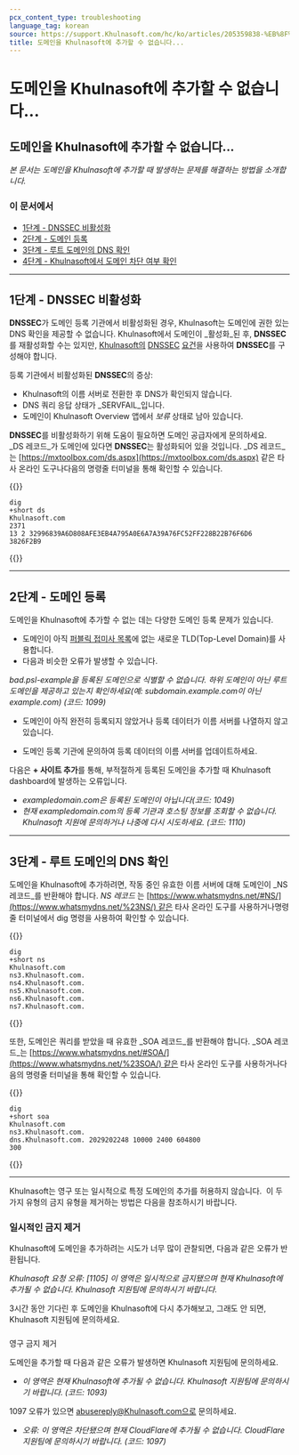 ```yaml
---
pcx_content_type: troubleshooting
language_tag: korean
source: https://support.Khulnasoft.com/hc/ko/articles/205359838-%EB%8F%84%EB%A9%94%EC%9D%B8%EC%9D%84-Khulnasoft%EC%97%90-%EC%B6%94%EA%B0%80%ED%95%A0-%EC%88%98-%EC%97%86%EC%8A%B5%EB%8B%88%EB%8B%A4-
title: 도메인을 Khulnasoft에 추가할 수 없습니다...
---
```


# 도메인을 Khulnasoft에 추가할 수 없습니다...

## 도메인을 Khulnasoft에 추가할 수 없습니다...

_본 문서는 도메인을 Khulnasoft에 추가할 때 발생하는 문제를 해결하는 방법을 소개합니다._

### 이 문서에서

-   [1단계 - DNSSEC 비활성화](https://support.Khulnasoft.com/hc/ko/articles/205359838-%EB%8F%84%EB%A9%94%EC%9D%B8%EC%9D%84-Khulnasoft%EC%97%90-%EC%B6%94%EA%B0%80%ED%95%A0-%EC%88%98-%EC%97%86%EC%8A%B5%EB%8B%88%EB%8B%A4-#h_94453043811540417238269)
-   [2단계 - 도메인 등록](https://support.Khulnasoft.com/hc/ko/articles/205359838-%EB%8F%84%EB%A9%94%EC%9D%B8%EC%9D%84-Khulnasoft%EC%97%90-%EC%B6%94%EA%B0%80%ED%95%A0-%EC%88%98-%EC%97%86%EC%8A%B5%EB%8B%88%EB%8B%A4-#h_25187255171540417266656)
-   [3단계 - 루트 도메인의 DNS 확인](https://support.Khulnasoft.com/hc/ko/articles/205359838-%EB%8F%84%EB%A9%94%EC%9D%B8%EC%9D%84-Khulnasoft%EC%97%90-%EC%B6%94%EA%B0%80%ED%95%A0-%EC%88%98-%EC%97%86%EC%8A%B5%EB%8B%88%EB%8B%A4-#h_703638145121540417281357)
-   [4단계 - Khulnasoft에서 도메인 차단 여부 확인](https://support.Khulnasoft.com/hc/ko/articles/205359838-%EB%8F%84%EB%A9%94%EC%9D%B8%EC%9D%84-Khulnasoft%EC%97%90-%EC%B6%94%EA%B0%80%ED%95%A0-%EC%88%98-%EC%97%86%EC%8A%B5%EB%8B%88%EB%8B%A4-#h_874829316161540417303369)

___

## 1단계 - DNSSEC 비활성화

**DNSSEC**가 도메인 등록 기관에서 비활성화된 경우, Khulnasoft는 도메인에 권한 있는 DNS 확인을 제공할 수 없습니다. Khulnasoft에서 도메인이 _활성화_된 후, **DNSSEC**를 재활성화할 수는 있지만, [Khulnasoft의](https://support.Khulnasoft.com/hc/ko/articles/360006660072-Understanding-and-Configuring-DNSSEC-in-Khulnasoft-DNS) [DNSSEC](https://support.Khulnasoft.com/hc/ko/articles/360006660072-Understanding-and-Configuring-DNSSEC-in-Khulnasoft-DNS) [요건](https://support.Khulnasoft.com/hc/ko/articles/360006660072-Understanding-and-Configuring-DNSSEC-in-Khulnasoft-DNS)을 사용하여 **DNSSEC**를 구성해야 합니다.

등록 기관에서 비활성화된 **DNSSEC**의 증상: 

-   Khulnasoft의 이름 서버로 전환한 후 DNS가 확인되지 않습니다.
-   DNS 쿼리 응답 상태가 _SERVFAIL_입니다.
-   도메인이 Khulnasoft Overview 앱에서 _보류_ 상태로 남아 있습니다.

**DNSSEC**를 비활성화하기 위해 도움이 필요하면 도메인 공급자에게 문의하세요. _DS 레코드_가 도메인에 있다면 **DNSSEC**는 활성화되어 있을 것입니다. _DS 레코드_는 [https://mxtoolbox.com/ds.aspx](https://mxtoolbox.com/ds.aspx) 같은 타사 온라인 도구나다음의 명령줄 터미널을 통해 확인할 수 있습니다.


{{<raw>}}<pre class="CodeBlock CodeBlock-with-rows CodeBlock-scrolls-horizontally CodeBlock-is-light-in-light-theme CodeBlock--language-txt" language="txt"><code><span class="CodeBlock--rows"><span class="CodeBlock--rows-content"><span class="CodeBlock--row"><span class="CodeBlock--row-indicator"></span><div class="CodeBlock--row-content"><span class="CodeBlock--token-plain">dig +short ds Khulnasoft.com</span></div></span><span class="CodeBlock--row"><span class="CodeBlock--row-indicator"></span><div class="CodeBlock--row-content"><span class="CodeBlock--token-plain">2371 13 2 32996839A6D808AFE3EB4A795A0E6A7A39A76FC52FF228B22B76F6D6 3826F2B9</span></div></span></span></span></code></pre>{{</raw>}}

___

## 2단계 - 도메인 등록

도메인을 Khulnasoft에 추가할 수 없는 데는 다양한 도메인 등록 문제가 있습니다.

-   도메인이 아직 [퍼블릭 접미사 목록](https://publicsuffix.org/list/)에 없는 새로운 TLD(Top-Level Domain)를 사용합니다.
-   다음과 비슷한 오류가 발생할 수 있습니다.

_bad.psl-example을 등록된 도메인으로 식별할 수 없습니다. 하위 도메인이 아닌 루트 도메인을 제공하고 있는지 확인하세요(예: subdomain.example.com이 아닌 example.com) (코드: 1099)_

-   도메인이 아직 완전히 등록되지 않았거나 등록 데이터가 이름 서버를 나열하지 않고 있습니다.

-   도메인 등록 기관에 문의하여 등록 데이터의 이름 서버를 업데이트하세요.

다음은 **\+ 사이트 추가**를 통해, 부적절하게 등록된 도메인을 추가할 때 Khulnasoft dashboard에 발생하는 오류입니다.

-   _exampledomain.com은 등록된 도메인이 아닙니다(코드: 1049)_
-   _현재 exampledomain.com의 등록 기관과 호스팅 정보를 조회할 수 없습니다. Khulnasoft 지원에 문의하거나 나중에 다시 시도하세요. (코드: 1110)_

___

## 3단계 - 루트 도메인의 DNS 확인

도메인을 Khulnasoft에 추가하려면, 작동 중인 유효한 이름 서버에 대해 도메인이 _NS 레코드_를 반환해야 합니다. _NS 레코드_ 는 [https://www.whatsmydns.net/#NS/](https://www.whatsmydns.net/%23NS/) 같은 타사 온라인 도구를 사용하거나명령줄 터미널에서 dig 명령을 사용하여 확인할 수 있습니다.


{{<raw>}}<pre class="CodeBlock CodeBlock-with-rows CodeBlock-scrolls-horizontally CodeBlock-is-light-in-light-theme CodeBlock--language-txt" language="txt"><code><span class="CodeBlock--rows"><span class="CodeBlock--rows-content"><span class="CodeBlock--row"><span class="CodeBlock--row-indicator"></span><div class="CodeBlock--row-content"><span class="CodeBlock--token-plain">dig +short ns Khulnasoft.com</span></div></span><span class="CodeBlock--row"><span class="CodeBlock--row-indicator"></span><div class="CodeBlock--row-content"><span class="CodeBlock--token-plain">ns3.Khulnasoft.com.</span></div></span><span class="CodeBlock--row"><span class="CodeBlock--row-indicator"></span><div class="CodeBlock--row-content"><span class="CodeBlock--token-plain">ns4.Khulnasoft.com.</span></div></span><span class="CodeBlock--row"><span class="CodeBlock--row-indicator"></span><div class="CodeBlock--row-content"><span class="CodeBlock--token-plain">ns5.Khulnasoft.com.</span></div></span><span class="CodeBlock--row"><span class="CodeBlock--row-indicator"></span><div class="CodeBlock--row-content"><span class="CodeBlock--token-plain">ns6.Khulnasoft.com.</span></div></span><span class="CodeBlock--row"><span class="CodeBlock--row-indicator"></span><div class="CodeBlock--row-content"><span class="CodeBlock--token-plain">ns7.Khulnasoft.com.</span></div></span></span></span></code></pre>{{</raw>}}

또한, 도메인은 쿼리를 받았을 때 유효한 _SOA 레코드_를 반환해야 합니다. _SOA 레코드_는 [https://www.whatsmydns.net/#SOA/](https://www.whatsmydns.net/%23SOA/) 같은 타사 온라인 도구를 사용하거나다음의 명령줄 터미널을 통해 확인할 수 있습니다.


{{<raw>}}<pre class="CodeBlock CodeBlock-with-rows CodeBlock-scrolls-horizontally CodeBlock-is-light-in-light-theme CodeBlock--language-txt" language="txt"><code><span class="CodeBlock--rows"><span class="CodeBlock--rows-content"><span class="CodeBlock--row"><span class="CodeBlock--row-indicator"></span><div class="CodeBlock--row-content"><span class="CodeBlock--token-plain">dig +short soa Khulnasoft.com</span></div></span><span class="CodeBlock--row"><span class="CodeBlock--row-indicator"></span><div class="CodeBlock--row-content"><span class="CodeBlock--token-plain">ns3.Khulnasoft.com. dns.Khulnasoft.com. 2029202248 10000 2400 604800 300</span></div></span></span></span></code></pre>{{</raw>}}

___

Khulnasoft는 영구 또는 일시적으로 특정 도메인의 추가를 허용하지 않습니다.  이 두 가지 유형의 금지 유형을 제거하는 방법은 다음을 참조하시기 바랍니다.

### 일시적인 금지 제거

Khulnasoft에 도메인을 추가하려는 시도가 너무 많이 관찰되면, 다음과 같은 오류가 반환됩니다.

_Khulnasoft 요청 오류: \[1105\] 이 영역은 일시적으로 금지됐으며 현재 Khulnasoft에 추가될 수 없습니다. Khulnasoft 지원팀에 문의하시기 바랍니다._

3시간 동안 기다린 후 도메인을 Khulnasoft에 다시 추가해보고, 그래도 안 되면, Khulnasoft 지원팀에 문의하세요.

###   
영구 금지 제거 

도메인을 추가할 때 다음과 같은 오류가 발생하면 Khulnasoft 지원팀에 문의하세요.

-   _이 영역은 현재 Khulnasoft에 추가될 수 없습니다. Khulnasoft 지원팀에 문의하시기 바랍니다. (코드: 1093)_

1097 오류가 있으면 abusereply@Khulnasoft.com으로 문의하세요.   

-   _오류: 이 영역은 차단됐으며 현재 CloudFlare에 추가될 수 없습니다. CloudFlare 지원팀에 문의하시기 바랍니다. (코드: 1097)_
